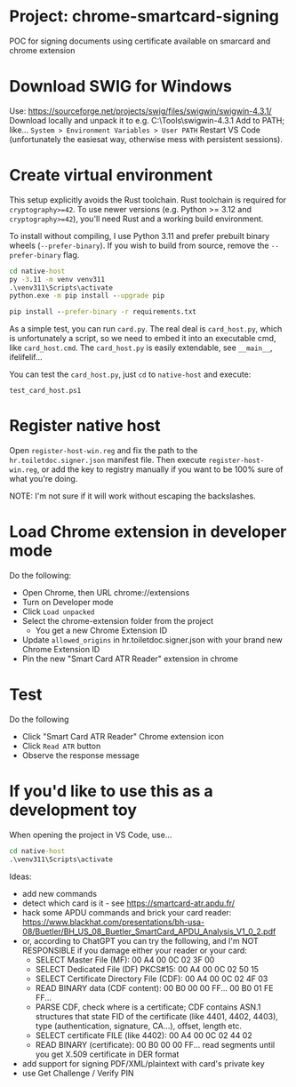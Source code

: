 # Project: chrome-smartcard-signing
POC for signing documents using certificate available on smarcard and chrome extension

# Download SWIG for Windows

Use: https://sourceforge.net/projects/swig/files/swigwin/swigwin-4.3.1/
Download locally and unpack it to e.g. C:\Tools\swigwin-4.3.1
Add to PATH; like... `System > Environment Variables > User PATH`
Restart VS Code (unfortunately the easiesat way, otherwise mess with persistent sessions).

# Create virtual environment

This setup explicitly avoids the Rust toolchain. Rust toolchain is required for `cryptography>=42`.
To use newer versions (e.g. Python >= 3.12 and `cryptography>=42`), you'll need Rust and a working build environment.

To install without compiling, I use Python 3.11 and prefer prebuilt binary wheels (`--prefer-binary`).
If you wish to build from source, remove the `--prefer-binary` flag.

```cmd
cd native-host
py -3.11 -m venv venv311
.\venv311\Scripts\activate
python.exe -m pip install --upgrade pip

pip install --prefer-binary -r requirements.txt
```

As a simple test, you can run `card.py`.
The real deal is `card_host.py`, which is unfortunately a script, so we need to embed it into an executable cmd, like `card_host.cmd`.
The `card_host.py` is easily extendable, see `__main__`, ifelifelif...

You can test the `card_host.py`, just `cd` to `native-host` and execute:

    test_card_host.ps1

# Register native host

Open `register-host-win.reg` and fix the path to the `hr.toiletdoc.signer.json` manifest file.
Then execute `register-host-win.reg`, or add the key to registry manually if you want to be 100% sure of what you're doing.

NOTE: I'm not sure if it will work without escaping the backslashes.

# Load Chrome extension in developer mode

Do the following:
- Open Chrome, then URL chrome://extensions
- Turn on Developer mode
- Click `Load unpacked`
- Select the chrome-extension folder from the project
    - You get a new Chrome Extension ID
- Update `allowed_origins` in hr.toiletdoc.signer.json with your brand new Chrome Extension ID
- Pin the new "Smart Card ATR Reader" extension in chrome

# Test

Do the following
- Click "Smart Card ATR Reader" Chrome extension icon
- Click `Read ATR` button
- Observe the response message

# If you'd like to use this as a development toy

When opening the project in VS Code, use...

```cmd
cd native-host
.\venv311\Scripts\activate
```

Ideas:
- add new commands
- detect which card is it - see https://smartcard-atr.apdu.fr/
- hack some APDU commands and brick your card reader: https://www.blackhat.com/presentations/bh-usa-08/Buetler/BH_US_08_Buetler_SmartCard_APDU_Analysis_V1_0_2.pdf
- or, according to ChatGPT you can try the following, and I'm NOT RESPONSIBLE if you damage either your reader or your card:
    - SELECT Master File (MF):                 00 A4 00 0C 02 3F 00
    - SELECT Dedicated File (DF) PKCS#15:      00 A4 00 0C 02 50 15
    - SELECT Certificate Directory File (CDF): 00 A4 00 0C 02 4F 03
    - READ BINARY data (CDF content):          00 B0 00 00 FF... 00 B0 01 FE FF...
    - PARSE CDF, check where is a certificate; CDF contains ASN.1 structures that state FID of the certificate (like 4401, 4402, 4403), type (authentication, signature, CA...), offset, length etc.
    - SELECT certificate FILE (like 4402):     00 A4 00 0C 02 44 02
    - READ BINARY (certificate):               00 B0 00 00 FF... read segments until you get X.509 certificate in DER format
- add support for signing PDF/XML/plaintext with card's private key
- use Get Challenge / Verify PIN
